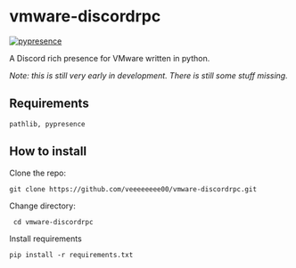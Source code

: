 
# vmware-discordrpc
[![pypresence](https://img.shields.io/badge/using-pypresence-00bb88.svg?style=for-the-badge&logo=discord&logoWidth=20)](https://github.com/qwertyquerty/pypresence)

A Discord rich presence for VMware written in python.

*Note: this is still very early in development. There is still some stuff missing.*
## Requirements

    pathlib, pypresence

## How to install
Clone the repo:	

    git clone https://github.com/veeeeeeee00/vmware-discordrpc.git

  Change directory:

     cd vmware-discordrpc

Install requirements

    pip install -r requirements.txt
